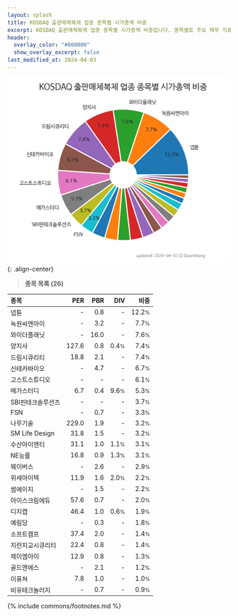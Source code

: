 ```yaml
---
layout: splash
title: KOSDAQ 출판매체복제 업종 종목별 시가총액 비중
excerpt: KOSDAQ 출판매체복제 업종 종목별 시가총액 비중입니다. 종목별로 주요 재무 지표를 함께 표시합니다.
header:
  overlay_color: "#800000"
  show_overlay_excerpt: false
last_modified_at: 2024-04-03
---
```



![KOSDAQ 출판매체복제 업종 종목별 시가총액 비중](/stats/sector/images/kosdaq_업종_출판매체복제_종목.png){: .align-center}


> **종목 목록 (26)**<a id="list"></a>

| **종목** | **PER** | **PBR** | **DIV** | **비중** |
| :------- | ------: | ------: | ------: | -------: |
| 넵튠 | - | 0.8 | - | 12.2<small>%</small> |
| 녹원씨엔아이 | - | 3.2 | - | 7.7<small>%</small> |
| 와이더플래닛 | - | 16.0 | - | 7.6<small>%</small> |
| 양지사 | 127.6 | 0.8 | 0.4<small>%</small> | 7.4<small>%</small> |
| 드림시큐리티 | 18.8 | 2.1 | - | 7.4<small>%</small> |
| 신테카바이오 | - | 4.7 | - | 6.7<small>%</small> |
| 고스트스튜디오 | - | - | - | 6.1<small>%</small> |
| 메가스터디 | 6.7 | 0.4 | 9.6<small>%</small> | 5.3<small>%</small> |
| SBI핀테크솔루션즈 | - | - | - | 3.7<small>%</small> |
| FSN | - | 0.7 | - | 3.3<small>%</small> |
| 나무기술 | 229.0 | 1.9 | - | 3.2<small>%</small> |
| SM Life Design | 31.8 | 1.5 | - | 3.2<small>%</small> |
| 수산아이앤티 | 31.1 | 1.0 | 1.1<small>%</small> | 3.1<small>%</small> |
| NE능률 | 16.8 | 0.9 | 1.3<small>%</small> | 3.1<small>%</small> |
| 웨이버스 | - | 2.6 | - | 2.9<small>%</small> |
| 위세아이텍 | 11.9 | 1.6 | 2.0<small>%</small> | 2.2<small>%</small> |
| 썸에이지 | - | 1.5 | - | 2.2<small>%</small> |
| 아이스크림에듀 | 57.6 | 0.7 | - | 2.0<small>%</small> |
| 디지캡 | 46.4 | 1.0 | 0.6<small>%</small> | 1.9<small>%</small> |
| 예림당 | - | 0.3 | - | 1.8<small>%</small> |
| 소프트캠프 | 37.4 | 2.0 | - | 1.4<small>%</small> |
| 지란지교시큐리티 | 22.4 | 0.8 | - | 1.4<small>%</small> |
| 제이엠아이 | 12.9 | 0.8 | - | 1.3<small>%</small> |
| 골드앤에스 | - | 2.1 | - | 1.2<small>%</small> |
| 이퓨쳐 | 7.8 | 1.0 | - | 1.0<small>%</small> |
| 비유테크놀러지 | - | 0.7 | - | 0.9<small>%</small> |

{% include commons/footnotes.md %}